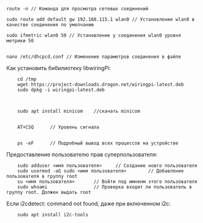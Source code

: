     route -n // Команда для просмотра сетевых соединений
    
    sudo route add default gw 192.168.115.1 wlan0 // Установление wlan0 в качестве соединения по умолчанию

    sudo ifmetric wlan0 50 // Установление у соединения wlan0 уровня метрики 50
    
    
    nano /etc/dhcpcd.conf // Изменение параметров соединения в файле 
    
    
Как установить бибилиотеку libwiringPi:

        cd /tmp 
        wget https://project-downloads.drogon.net/wiringpi-latest.deb
        sudo dpkg -i wiringpi-latest.deb
        
        
        
        sudo apt install minicom    //скачать minicom
        
        
        AT+CSQ      // Уровень сигнала 
        
        
        ps -eF      // Подробный вывод всех процессов на устройстве
        
        
Предоставление пользователю прав суперпользователя:

        sudo adduser <имя пользователя>     // Создание новго пользователя
        sudo usermod -aG sudo <имя пользователя>        // Добавление пользователя в группу root
        su <имя пользователя>       // Войти под имненм этого пользователя
        sudo whoami                 // Проверка входит ли пользователь в группу root. Должен выдать root


Если i2cdetect: command not found, даже при включенном i2c:

        sudo apt install i2c-tools
